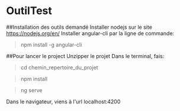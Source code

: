 # OutilTest

##Installation des outils demandé
Installer nodejs sur le site https://nodejs.org/en/
Installer angular-cli par la ligne de commande:
>npm install -g angular-cli

##Pour lancer le project
Unzipper le projet
Dans le terminal, fais:
>cd chemin_repertoire_du_projet

>npm install

>ng serve

Dans le navigateur, viens à l'url localhost:4200
